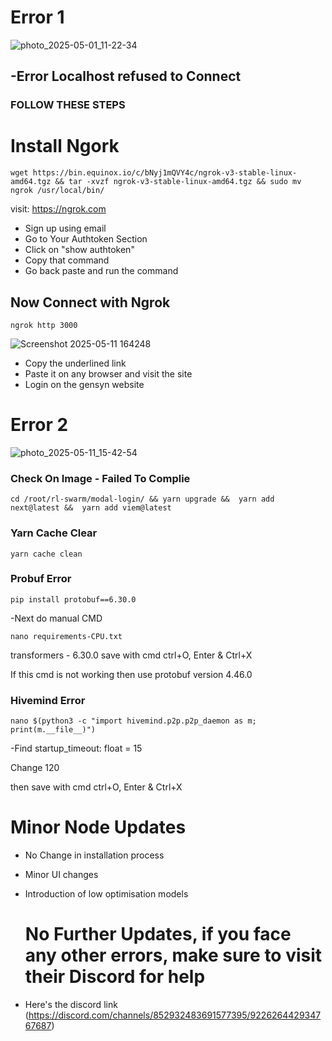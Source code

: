 # Error 1
![photo_2025-05-01_11-22-34](https://github.com/user-attachments/assets/7c88f415-9bd7-4762-be8f-7c32964bf700)

## -Error Localhost refused to Connect
### FOLLOW THESE STEPS
# Install Ngork
```
wget https://bin.equinox.io/c/bNyj1mQVY4c/ngrok-v3-stable-linux-amd64.tgz && tar -xvzf ngrok-v3-stable-linux-amd64.tgz && sudo mv ngrok /usr/local/bin/
```
visit: https://ngrok.com

- Sign up using email
- Go to Your Authtoken Section
- Click on "show authtoken" 
- Copy that command
- Go back paste and run the command
## Now Connect with Ngrok
```
ngrok http 3000
```
![Screenshot 2025-05-11 164248](https://github.com/user-attachments/assets/c61b5fd3-2db7-448a-b232-1abcf0adce68)
 - Copy the underlined link
 - Paste it on any browser and visit the site
 - Login on the gensyn website
# Error 2

![photo_2025-05-11_15-42-54](https://github.com/user-attachments/assets/34f66666-d7d8-4bf8-97f4-486dade53d7b)

### Check On Image - Failed To Complie
```
cd /root/rl-swarm/modal-login/ && yarn upgrade &&  yarn add next@latest &&  yarn add viem@latest
```
### Yarn Cache Clear
```
yarn cache clean
```
### Probuf Error
```
pip install protobuf==6.30.0
```

-Next do manual CMD 
```
nano requirements-CPU.txt
```
transformers - 6.30.0
save with cmd ctrl+O, Enter & Ctrl+X

If this cmd is not working then use protobuf version 4.46.0

### Hivemind Error
```
nano $(python3 -c "import hivemind.p2p.p2p_daemon as m; print(m.__file__)")
```
-Find
 startup_timeout: float = 15

Change  120

then save with cmd ctrl+O, Enter & Ctrl+X

# Minor Node Updates
- No Change in installation process
- Minor UI changes
- Introduction of low optimisation models

  # No Further Updates, if you face any other errors, make sure to visit their Discord for help
- Here's the discord link (https://discord.com/channels/852932483691577395/922626442934767687)
